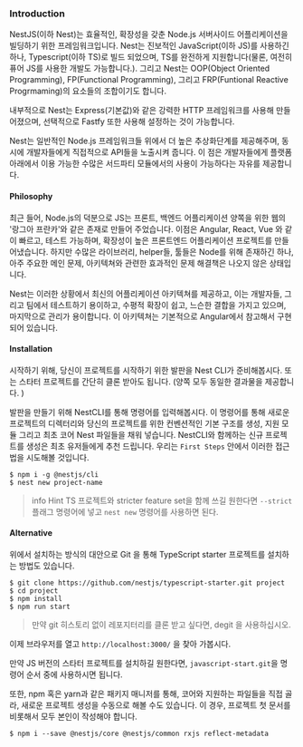 ### Introduction 

NestJS(이하 Nest)는 효율적인, 확장성을 갖춘 Node.js 서버사이드 어플리케이션을 빌딩하기 위한 프레임워크입니다. Nest는 진보적인 JavaScript(이하 JS)를 사용하긴 하나, Typescript(이하 TS)로 빌드 되었으며, TS를 완전하게 지원합니다(물론, 여전히 퓨어 JS를 사용한 개발도 가능합니다.). 그리고 Nest는 OOP(Object Oriented Programming), FP(Functional Programming), 그리고 FRP(Funtional Reactive Progrmaming)의 요소들의 조합이기도 합니다. 

내부적으로 Nest는 Express(기본값)와 같은 강력한 HTTP 프레임워크를 사용해 만들어졌으며, 선택적으로 Fastfy 또한 사용해 설정하는 것이 가능합니다. 

Nest는 일반적인 Node.js 프레임워크들 위에서 더 높은 추상화단계를 제공해주며, 동시에 개발자들에게 직접적으로 API들을 노출시켜 줍니다. 이 점은 개발자들에게 플랫폼 아래에서 이용 가능한 수많은 서드파티 모듈에서의 사용이 가능하다는 자유를 제공합니다.

#### Philosophy

최근 들어, Node.js의 덕분으로 JS는 프론트, 백엔드 어플리케이션 양쪽을 위한 웹의 '랑그아 프란카'와 같은 존재로 만들어 주었습니다. 이점은 Angular, React, Vue 와 같이 빠르고, 테스트 가능하며, 확장성이 높은 프론트엔드 어플리케이션 프로젝트를 만들어냈습니다. 하지만 수많은 라이브러리, helper들, 툴들은 Node를 위해 존재하긴 하나, 아주 주요한 메인 문제, 아키텍쳐와 관련한 효과적인 문제 해결책은 나오지 않은 상태입니다.

Nest는 이러한 상황에서 최신의 어플리케이션 아키텍쳐를 제공하고, 이는 개발자들, 그리고 팀에서 테스트하기 용이하고, 수평적 확장이 쉽고, 느슨한 결합을 가지고 있으며, 마지막으로 관리가 용이합니다. 이 아키텍쳐는 기본적으로 Angular에서 참고해서 구현되어 있습니다.

#### Installation
시작하기 위해, 당신이 프로젝트를 시작하기 위한 발판을 Nest CLI가 준비해봅시다. 또는 스타터 프로젝트를 간단히 클론 받아도 됩니다. (양쪽 모두 동일한 결과물을 제공합니다. )

발판을 만들기 위해 NestCLI를 통해 명령어를 입력해봅시다. 이 명령어를 통해 새로운 프로젝트의 디렉터리와 당신의 프로젝트를 위한 컨벤션적인 기본 구조를 생성, 지원 모듈 그리고 최초 코어 Nest 파일들을 채워 넣습니다. NestCLI와 함께하는 신규 프로젝트를 생성은 최초 유저들에게 추천 드립니다. 우리는 `First Steps` 안에서 이러한 접근법을 시도해볼 것입니다. 

```shell
$ npm i -g @nestjs/cli
$ nest new project-name
```

> info Hint TS 프로젝트와 stricter feature set을 함께 쓰길 원한다면 `--strict` 플래그 명령어에 넣고 `nest new` 명령어를 사용하면 된다. 

#### Alternative
위에서 설치하는 방식의 대안으로 Git 을 통해 TypeScript starter 프로젝트를 설치하는 방법도 있습니다. 

```shell
$ git clone https://github.com/nestjs/typescript-starter.git project
$ cd project
$ npm install
$ npm run start
```

> 만약 git 히스토리 없이 레포지터리를 클론 받고 싶다면, degit 을 사용하십시오.

이제 브라우저를 열고 `http://localhost:3000/` 을 찾아 가봅시다. 

만약 JS 버전의 스타터 프로젝트를 설치하길 원한다면, `javascript-start.git`을 명령어 순서 중에 사용하시면 됩니다. 

또한, npm 혹은 yarn과 같은 패키지 매니저를 통해, 코어와 지원하는 파일들을 직접 골라, 새로운 프로젝트 생성을 수동으로 해볼 수도 있습니다. 이 경우, 프로젝트 첫 문서를 비롯해서 모두 본인이 작성해야 합니다. 

```shell
$ npm i --save @nestjs/core @nestjs/common rxjs reflect-metadata
```